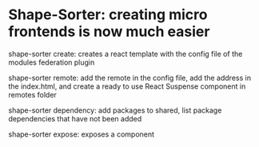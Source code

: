 # Shape-Sorter: creating micro frontends is now much easier

shape-sorter create: creates a react template with the config file of the modules federation plugin

shape-sorter remote: add the remote in the config file, add the address in the index.html, and create a ready to use React Suspense component in remotes folder

shape-sorter dependency: add packages to shared, list package dependencies that have not been added

shape-sorter expose: exposes a component
